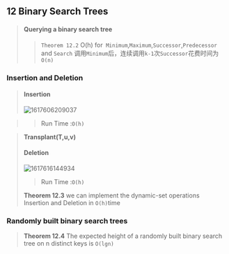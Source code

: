 ## 12  Binary Search Trees

> #### Querying a binary search tree
>>`Theorem 12.2` O(h) for` Minimum`,`Maximum`,`Successor`,`Predecessor` and `Search` 
>> 调用`Minimum`后，连续调用`k-1`次`Successor`花费时间为`O(n)`

### Insertion and Deletion
> #### Insertion
>![1617606209037](C:\Users\Administrator\AppData\Roaming\Typora\typora-user-images\1617606209037.png)

> > Run Time :`O(h)`

> **Transplant(T,u,v)**
> #### Deletion 
>
> ![1617616144934](C:\Users\Administrator\AppData\Roaming\Typora\typora-user-images\1617616144934.png)
>
> > Run Time :`O(h)`
>
> **Theorem 12.3** we can implement the dynamic-set operations Insertion and Deletion in `O(h)`time

### Randomly built binary search trees
> **Theorem 12.4** The expected height of a randomly built binary search tree on n distinct keys is `O(lgn)`
> 

